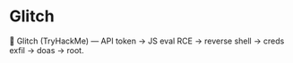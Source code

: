 # Glitch
🚩 Glitch (TryHackMe) — API token → JS eval RCE → reverse shell → creds exfil → doas → root.
